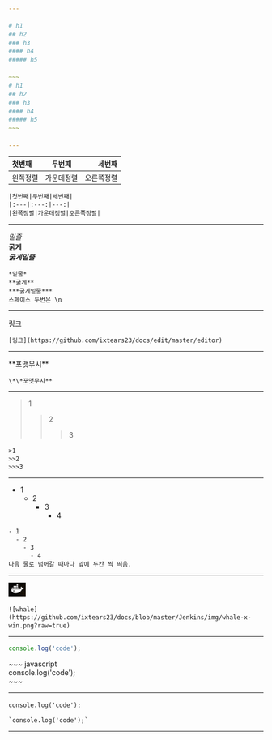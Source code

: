 ```yaml
---

# h1
## h2
### h3
#### h4
##### h5

~~~
# h1
## h2
### h3
#### h4
##### h5
~~~

---
```


|첫번째|두번째|세번째|
|:---|:---:|---:|
|왼쪽정렬|가운데정렬|오른쪽정렬|

~~~
|첫번째|두번째|세번째|
|:---|:---:|---:|
|왼쪽정렬|가운데정렬|오른쪽정렬|
~~~

---

*밑줄*  
**굵게**  
***굵게밑줄***  

~~~
*밑줄*  
**굵게**  
***굵게밑줄***
스페이스 두번은 \n
~~~

---

[링크](https://github.com/ixtears23/docs/edit/master/editor)  
~~~
[링크](https://github.com/ixtears23/docs/edit/master/editor)
~~~

---

\*\*포맷무시**
~~~
\*\*포맷무시**
~~~

---

>1
>>2
>>>3

~~~
>1
>>2
>>>3
~~~

---

- 1
  - 2
    - 3
      - 4
~~~
- 1
  - 2
    - 3
      - 4
다음 줄로 넘어갈 때마다 앞에 두칸 씩 띄움.
~~~

---

![whale](https://github.com/ixtears23/docs/blob/master/Jenkins/img/whale-x-win.png?raw=true)
~~~
![whale](https://github.com/ixtears23/docs/blob/master/Jenkins/img/whale-x-win.png?raw=true)
~~~

---

~~~javascript
console.log('code');
~~~

\~\~\~
javascript  
console.log('code');  
\~\~\~

---

`console.log('code');`  
~~~
`console.log('code');`
~~~

---
